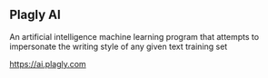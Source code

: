 ## Plagly AI
An artificial intelligence machine learning program that attempts to impersonate the writing style of any given text training set

https://ai.plagly.com

